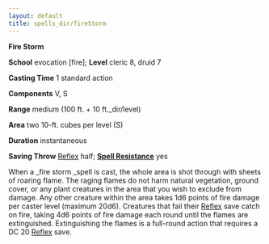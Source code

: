 ```yaml
---
layout: default
title: spells_dir/fireStorm
---
```

 **Fire Storm**

**School** evocation [fire]; **Level** cleric 8, druid 7

**Casting Time** 1 standard action

**Components** V, S

**Range** medium (100 ft. + 10 ft._dir/level)

**Area** two 10-ft. cubes per level (S)

**Duration** instantaneous

**Saving Throw** [Reflex](../combat#_reflex) half; **[Spell Resistance](../glossary#_spell-resistance)** yes

When a _fire storm _spell is cast, the whole area is shot through with sheets of roaring flame. The raging flames do not harm natural vegetation, ground cover, or any plant creatures in the area that you wish to exclude from damage. Any other creature within the area takes 1d6 points of fire damage per caster level (maximum 20d6). Creatures that fail their [Reflex](../combat#_reflex) save catch on fire, taking 4d6 points of fire damage each round until the flames are extinguished. Extinguishing the flames is a full-round action that requires a DC 20 [Reflex](../combat#_reflex) save.

